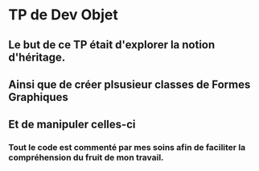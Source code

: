 # TP de Dev Objet

## Le but de ce TP était d'explorer la notion d'héritage.
## Ainsi que de créer plsusieur classes de Formes Graphiques
## Et de manipuler celles-ci

### Tout le code est commenté par mes soins afin de faciliter la compréhension du fruit de mon travail.
